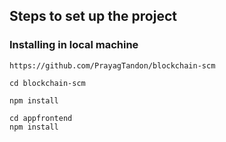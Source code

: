 ## Steps to set up the project

### Installing in local machine

```
https://github.com/PrayagTandon/blockchain-scm
```

```
cd blockchain-scm
```

```
npm install
```

```
cd appfrontend
npm install
```
